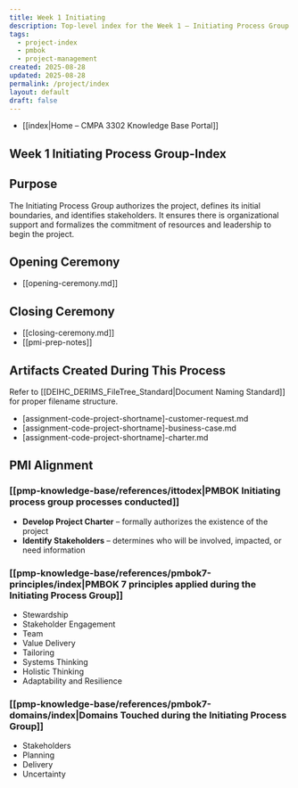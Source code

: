 ```yaml
---
title: Week 1 Initiating
description: Top-level index for the Week 1 – Initiating Process Group
tags:
  - project-index
  - pmbok
  - project-management
created: 2025-08-28
updated: 2025-08-28
permalink: /project/index
layout: default
draft: false
---
```

- [[index|Home – CMPA 3302 Knowledge Base Portal]]
## Week 1 Initiating Process Group-Index

## Purpose
The Initiating Process Group authorizes the project, defines its initial boundaries, and identifies stakeholders. It ensures there is organizational support and formalizes the commitment of resources and leadership to begin the project.

## Opening Ceremony
- [[opening-ceremony.md]]

## Closing Ceremony
- [[closing-ceremony.md]]
- [[pmi-prep-notes]]

## Artifacts Created During This Process
Refer to [[DEIHC_DERIMS_FileTree_Standard|Document Naming Standard]] for proper filename structure.

- [assignment-code-project-shortname]-customer-request.md
- [assignment-code-project-shortname]-business-case.md
- [assignment-code-project-shortname]-charter.md

## PMI Alignment

### [[pmp-knowledge-base/references/ittodex|PMBOK Initiating process group processes conducted]]
- **Develop Project Charter** – formally authorizes the existence of the project  
- **Identify Stakeholders** – determines who will be involved, impacted, or need information

### [[pmp-knowledge-base/references/pmbok7-principles/index|PMBOK 7 principles applied during the Initiating Process Group]]
- Stewardship  
- Stakeholder Engagement  
- Team  
- Value Delivery  
- Tailoring  
- Systems Thinking  
- Holistic Thinking  
- Adaptability and Resilience

### [[pmp-knowledge-base/references/pmbok7-domains/index|Domains Touched during the Initiating Process Group]]
- Stakeholders  
- Planning  
- Delivery  
- Uncertainty
